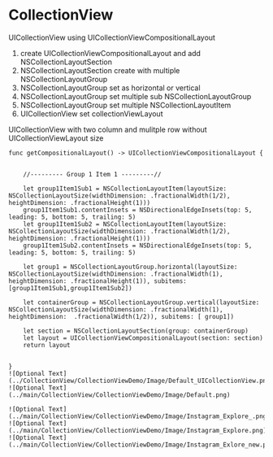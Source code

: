 # CollectionView
UICollectionView using UICollectionViewCompositionalLayout

1. create UICollectionViewCompositionalLayout and add NSCollectionLayoutSection
2. NSCollectionLayoutSection create with multiple NSCollectionLayoutGroup
3. NSCollectionLayoutGroup set as horizontal or vertical
4. NSCollectionLayoutGroup set multiple sub NSCollectionLayoutGroup
5. NSCollectionLayoutGroup set multiple  NSCollectionLayoutItem
6. UICollectionView set collectionViewLayout 


UICollectionView with two column and mulitple row without UICollectionViewLayout size

    func getCompositionalLayout() -> UICollectionViewCompositionalLayout {
       
        
        //--------- Group 1 Item 1 ---------//
        
        let group1Item1Sub1 = NSCollectionLayoutItem(layoutSize: NSCollectionLayoutSize(widthDimension: .fractionalWidth(1/2), heightDimension: .fractionalHeight(1)))
        group1Item1Sub1.contentInsets = NSDirectionalEdgeInsets(top: 5, leading: 5, bottom: 5, trailing: 5)
        let group1Item1Sub2 = NSCollectionLayoutItem(layoutSize: NSCollectionLayoutSize(widthDimension: .fractionalWidth(1/2), heightDimension: .fractionalHeight(1)))
        group1Item1Sub2.contentInsets = NSDirectionalEdgeInsets(top: 5, leading: 5, bottom: 5, trailing: 5)
        
        let group1 = NSCollectionLayoutGroup.horizontal(layoutSize: NSCollectionLayoutSize(widthDimension: .fractionalWidth(1), heightDimension: .fractionalHeight(1)), subitems: [group1Item1Sub1,group1Item1Sub2])
        
        let containerGroup = NSCollectionLayoutGroup.vertical(layoutSize: NSCollectionLayoutSize(widthDimension: .fractionalWidth(1), heightDimension:  .fractionalWidth(1/2)), subitems: [ group1])

        let section = NSCollectionLayoutSection(group: containerGroup)
        let layout = UICollectionViewCompositionalLayout(section: section)
        return layout
        
        
    }
    ![Optional Text](../CollectionView/CollectionViewDemo/Image/Default_UICollectionView.png)
    ![Optional Text](../main/CollectionView/CollectionViewDemo/Image/Default.png)
    
    ![Optional Text](../main/CollectionView/CollectionViewDemo/Image/Instagram_Explore_.png)
    ![Optional Text](../main/CollectionView/CollectionViewDemo/Image/Instagram_Explore.png)
    ![Optional Text](../main/CollectionView/CollectionViewDemo/Image/Instagram_Exlore_new.png)
